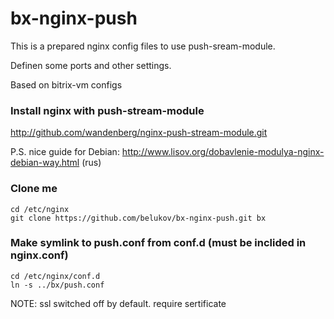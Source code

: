 # bx-nginx-push

This is a prepared nginx config files to use push-sream-module.

Definen some ports and other settings.

Based on bitrix-vm configs

### Install nginx with push-stream-module

http://github.com/wandenberg/nginx-push-stream-module.git

P.S. nice guide for Debian: http://www.lisov.org/dobavlenie-modulya-nginx-debian-way.html (rus)

### Clone me

```
cd /etc/nginx
git clone https://github.com/belukov/bx-nginx-push.git bx
```

### Make symlink to push.conf from conf.d (must be inclided in nginx.conf)
```
cd /etc/nginx/conf.d
ln -s ../bx/push.conf
```

NOTE:
ssl switched off by default. require sertificate


